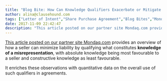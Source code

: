 ```yaml
---
title: "Blog Bite: How Can Knowledge Qualifiers Exacerbate or Mitigate Liability from Misrepresentation?"
author: alina@clausehound.com
tags: ["Letter of Intent","Share Purchase Agreement","Blog Bites","Mondaq"]
date: 2017-11-09 22:42:47
description: "This article posted on our partner site Mondaq.com provides an overview of how a seller can minimize liability by qualifying what constitutes knowledge of a misrepresentation, etc."
---
```


[This article posted on our partner site Mondaq.com](http://www.mondaq.com/canada/x/378100/Contract+Law/Knowledge+qualifiers+in+purchase+agreements+trends+and+considerations) provides an overview of how a seller can minimize liability by qualifying what constitutes **knowledge of a misrepresentation**, with absolute knowledge being most favourable to a seller and constructive knowledge as least favourable. 

It enriches these observations with quantitative data on the overall use of such qualifiers in agreements.
